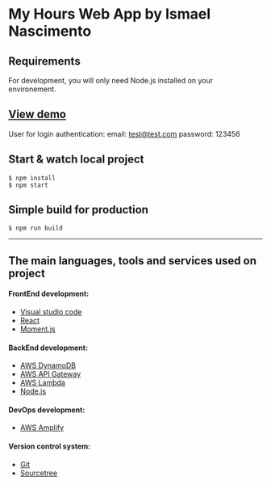 # My Hours Web App by Ismael Nascimento

## Requirements

For development, you will only need Node.js installed on your environement.

## [View demo](https://develop.d2pbokuid1j01a.amplifyapp.com/)

User for login authentication:
email: test@test.com
password: 123456

## Start & watch local project
    
    $ npm install
    $ npm start

## Simple build for production

    $ npm run build

---

## The main languages, tools and services used on project

#### FrontEnd development:
- [Visual studio code](https://code.visualstudio.com/)
- [React](http://reactjs.org/)
- [Moment.js](https://momentjs.com/)

#### BackEnd development:
- [AWS DynamoDB](https://aws.amazon.com/dynamodb/?nc1=h_ls)
- [AWS API Gateway](https://aws.amazon.com/api-gateway/?nc1=h_ls)
- [AWS Lambda](https://aws.amazon.com/lambda/?nc1=h_ls)
- [Node.js](https://nodejs.org/en/)

#### DevOps development:
- [AWS Amplify](https://aws.amazon.com/amplify/?nc1=h_ls)

#### Version control system:
- [Git](https://git-scm.com/)
- [Sourcetree](https://www.sourcetreeapp.com/)
